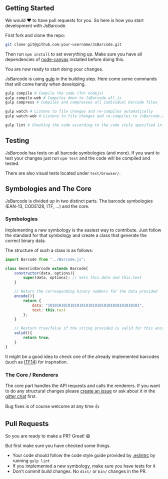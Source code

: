 Getting Started
----
We would :heart: to have pull requests for you. So here is how you start development with JsBarcode.

First fork and clone the repo:
````bash
git clone git@github.com:your-username/JsBarcode.git
````

Then run ``npm install`` to set everything up. Make sure you have all dependencies of [node-canvas](https://github.com/Automattic/node-canvas) installed before doing this.

You are now ready to start doing your changes.

JsBarcode is using [gulp](http://gulpjs.com/) in the building step. Here come some commands that will come handy when developing.

````bash
gulp compile # Compile the code (for nodejs)
gulp compile-web # Compiles down to JsBarcode.all.js
gulp compress # Compiles and compresses all individual barcode files

gulp watch # Listens to file changes and re-compiles automatically
gulp watch-web # Listens to file changes and re-compiles to JsBarcode.all.js automatically

gulp lint # Checking the code according to the code style specified in .eslintrc
````

Testing
----
JsBarcode has tests on all barcode symbologies (and more). If you want to test your changes just run ``npm test`` and the code will be compiled and tested.

There are also visual tests located under ``test/browser/``.

Symbologies and The Core
----
JsBarcode is divided up in two distinct parts. The barcode symbologies (EAN-13, CODE128, ITF, ...) and the core.

### Symbologies
Implementing a new symbology is the easiest way to contribute. Just follow the standard for that symbology and create a class that generate the correct binary data.

The structure of such a class is as follows:

````javascript
import Barcode from "../Barcode.js";

class GenericBarcode extends Barcode{
	constructor(data, options){
		super(data, options); // Sets this.data and this.text
	}

	// Return the corresponding binary numbers for the data provided
	encode(){
		return {
			data: "10101010101010101010101010101010101010101",
			text: this.text
		};
	}

	// Resturn true/false if the string provided is valid for this encoder
	valid(){
		return true;
	}
}
````

It might be a good idea to check one of the already implemented barcodes (such as [ITF14](https://github.com/lindell/JsBarcode/blob/master/src/barcodes/ITF14/index.js)) for inspiration.

### The Core / Renderers
The core part handles the API requests and calls the renderers. If you want to do any structural changes please [create an issue](https://github.com/lindell/JsBarcode/issues/new) or ask about it in the [gitter chat](https://gitter.im/lindell/JsBarcode) first.

Bug fixes is of course welcome at any time :+1:

Pull Requests
----
So you are ready to make a PR? Great! :smile:

But first make sure you have checked some things.

* Your code should follow the code style guide provided by [.eslintrc](https://github.com/lindell/JsBarcode/blob/master/.eslintrc) by running ``gulp lint``
* If you implemented a new symbology, make sure you have tests for it
* Don't commit build changes. No `dist/` or `bin/` changes in the PR. 
